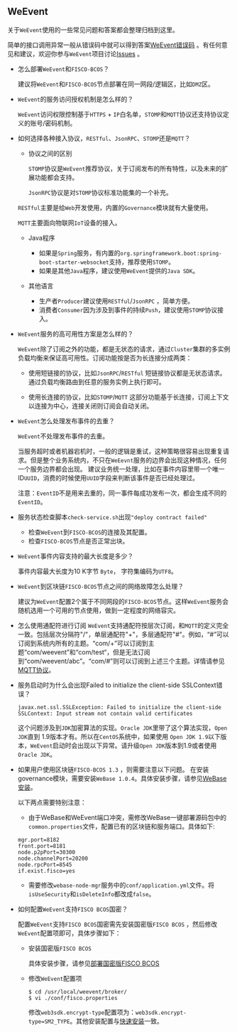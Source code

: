 ## WeEvent

关于`WeEvent`使用的一些常见问题和答案都会整理归档到这里。

简单的接口调用异常一般从错误码中就可以得到答案[WeEvent错误码](../protocol/errorcode.html) 。有任何意见和建议，欢迎你参与`WeEvent`项目讨论[Issues](https://github.com/WeBankFinTech/WeEvent/issues) 。

- 怎么部署`WeEvent`和`FISCO-BCOS`？

  建议将`WeEvent`和`FISCO-BCOS`节点部署在同一网段/逻辑区，比如`DMZ`区。

- `WeEvent`的服务访问授权机制是怎么样的？

  `WeEvent`访问权限控制基于`HTTPS` + `IP`白名单，`STOMP`和`MQTT`协议还支持协议定义的账号/密码机制。

- 如何选择各种接入协议，`RESTful`、`JsonRPC`、`STOMP`还是`MQTT`？
  
  - 协议之间的区别
    
    `STOMP`协议是`WeEvent`推荐协议，关于订阅发布的所有特性，以及未来的扩展功能都会支持。
    
    `JsonRPC`协议是对`STOMP`协议标准功能集的一个补充。
    
  `RESTful`主要是给`Web`开发使用，内置的`Governance`模块就有大量使用。
    
    `MQTT`主要面向物联网`IoT`设备的接入。
    
  - Java程序
    
    - 如果是`Spring`服务，有内置的`org.springframework.boot:spring-boot-starter-websocket`支持，推荐使用`STOMP`。
    - 如果是其他`Java`程序，建议使用`WeEvent`提供的`Java SDK`。
    
  - 其他语言
    - 生产者`Producer`建议使用`RESTful`/`JsonRPC` ，简单方便。
    - 消费者`Consumer`因为涉及到事件的持续`Push`，建议使用`STOMP`协议接入。
  
- `WeEvent`服务的高可用性方案是怎么样的？

  `WeEvent`除了订阅之外的功能，都是无状态的请求，通过`Cluster`集群的多实例负载均衡来保证高可用性。订阅功能按是否为长连接分成两类：

    - 使用短链接的协议，比如`JsonRPC`/`RESTful`
        短链接协议都是无状态请求。通过负载均衡路由到任意的服务实例上执行即可。

    - 使用长连接的协议，比如`STOMP`/`MQTT`
        这部分功能基于长连接，订阅上下文以连接为中心，连接关闭则订阅会自动关闭。
        
- `WeEvent`怎么处理发布事件的去重？

  `WeEvent`不处理发布事件的去重。

  当服务超时或者机器宕机时，一般的逻辑是重试，这种策略很容易出现重复请求。但是整个业务系统内，不只在`WeEevnt`服务的边界会出现这种情况，任何一个服务边界都会出现。 建议业务统一处理，比如在事件内容里带一个唯一ID`UUID`，消费的时候使用`UUID`字段来判断该事件是否已经处理过。

  注意：`EventID`不是用来去重的，同一事件每成功发布一次，都会生成不同的`EventID`。

- 服务状态检查脚本`check-service.sh`出现`"deploy contract failed"`
  - 检查`WeEvent`到`FISCO-BCOS`的连接及其配置。
  - 检查`FISCO-BCOS`节点是否正常出块。

- `WeEvent`事件内容支持的最大长度是多少？

  事件内容最大长度为10 K字节 `Byte`， 字符集编码为`UTF8`。

- `WeEvent`到区块链`FISCO-BCOS`节点之间的网络故障怎么处理？

  建议为`WeEvent`配置2个属于不同网段的`FISCO-BCOS`节点。这样`WeEvent`服务会随机选用一个可用的节点使用，做到一定程度的网络容灾。

- 怎么使用通配符进行订阅
  `WeEvent`支持通配符按层次订阅，和`MQTT`的定义完全一致。包括层次分隔符"/"，单层通配符"+"，多层通配符"#"。例如，“#”可以订阅到系统内所有的主题。“com/+”可以订阅到主题“com/weevent”和“com/test“，但是无法订阅到“com/weevent/abc”。“com/#”则可以订阅到上述三个主题。详情请参见[MQTT协议](http://public.dhe.ibm.com/software/dw/webservices/ws-mqtt/mqtt-v3r1.html)。
  
- 服务启动时为什么会出现Failed to initialize the client-side SSLContext错误？
  
  ```
  javax.net.ssl.SSLException: Failed to initialize the client-side SSLContext: Input stream not contain valid certificates
  ```
  
  这个问题涉及到`JDK`加密算法的实现。`Oracle JDK`里带了这个算法实现，`Open JDK`直到 1.9版本才有。所以在`CentOS`系统中，如果使用 `Open JDK 1.9`以下版本，`WeEvent`启动时会出现以下异常。请升级`Open JDK`版本到1.9或者使用`Oracle JDK`。
  
- 如果用户使用区块链`FISCO-BCOS 1.3` ，则需要注意以下问题。
  在安装governance模块，需要安装`WeBase 1.0.4`。具体安装步骤，请参见[WeBase安装](https://webasedoc.readthedocs.io/zh_CN/latest/docs/WeBASE/install.html)。

  以下两点需要特别注意：

    - 由于WeBase和WeEvent端口冲突，需修改WeBase一键部署源码包中的`common.properties`文件，配置已有的区块链和服务端口。具体如下:

    ```
    mgr.port=8182
    front.port=8181
    node.p2pPort=30300
    node.channelPort=20200
    node.rpcPort=8545
    if.exist.fisco=yes
    ```

    - 需要修改`webase-node-mgr`服务中的`conf/application.yml`文件。将`isUseSecurity`和`isDeleteInfo`都改成`false`。
    
  
  
- 如何配置`WeEvent`支持`FISCO BCOS`国密？

  配置`WeEvent`支持`FISCO BCOS`国密需先安装国密版`FISCO BCOS` ，然后修改`WeEvent`配置项即可，具体步骤如下：

  - 安装国密版`FISCO BCOS` 
  
    具体安装步骤，请参见[部署国密版FISCO BCOS](https://fisco-bcos-documentation.readthedocs.io/zh_CN/latest/docs/manual/guomi_crypto.html#fisco-bcos)

  - 修改`WeEvent`配置项

      ```shell
      $ cd /usr/local/weevent/broker/
      $ vi ./conf/fisco.properties
      ```
     修改`web3sdk.encrypt-type`配置项为：`web3sdk.encrypt-type=SM2_TYPE`。其他安装配置与[快速安装](../install/quickinstall.md)一致。
